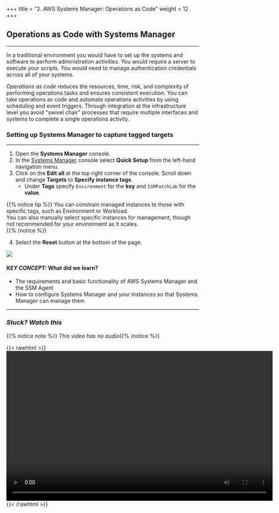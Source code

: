 +++
title = "2. AWS Systems Manager: Operations as Code"
weight = 12
+++
## Operations as Code with Systems Manager
---
In a traditional environment you would have to set up the systems and software to perform administration activities. You would require a server to execute your scripts. You would need to manage authentication credentials across all of your systems.

_Operations as code_ reduces the resources, time, risk, and complexity of performing operations tasks and ensures consistent execution. You can take operations as code and automate operations activities by using scheduling and event triggers. Through integration at the infrastructure level you avoid "swivel chair" processes that require multiple interfaces and systems to complete a single operations activity.

### Setting up Systems Manager to capture tagged targets
---
1. Open the **Systems Manager** console.
2. In the  [Systems Manager](https://console.aws.amazon.com/systems-manager/) console select **Quick Setup** from the left-hand navigation menu.
3. Click on the **Edit all** at the top right corner of the console. Scroll down and change **Targets** to **Specify instance tags**.
   * Under **Tags** specify `Environment` for the **key** and `SSMPatchLab` for the **value**.

  {{% notice tip %}}
  You can constrain managed instances to those with specific tags, such as Environment or Workload.  
  You can also manually select specific instances for management, though not recommended for your environment as it scales.  
  {{% /notice %}}

4. Select the **Reset** button at the bottom of the page.  

  ![](/images/lab_3b_quick-setup-button.png)

#### *KEY CONCEPT:* What did we learn?
* The requirements and basic functionality of AWS Systems Manager and the SSM Agent
* How to configure Systems Manager and your instances so that Systems Manager can manage them


---

### *Stuck? Watch this*

{{% notice note %}} 
*This video has no audio*{{% /notice %}}

{{< rawhtml >}}
<video width="696" height="392" controls>
  <source src="https://d1tqhetmq9f85b.cloudfront.net/downloads/lab2.2.mp4" type="video/mp4">
  Your browser doesn't support video.
</video>
{{< /rawhtml >}}